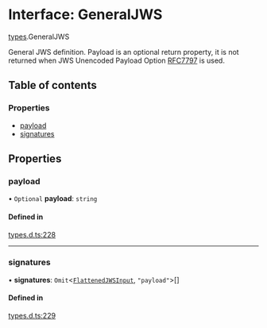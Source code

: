 # Interface: GeneralJWS

[types](../modules/types.md).GeneralJWS

General JWS definition. Payload is an optional return property, it
is not returned when JWS Unencoded Payload Option
[RFC7797](https://tools.ietf.org/html/rfc7797) is used.

## Table of contents

### Properties

- [payload](types.GeneralJWS.md#payload)
- [signatures](types.GeneralJWS.md#signatures)

## Properties

### payload

• `Optional` **payload**: `string`

#### Defined in

[types.d.ts:228](https://github.com/panva/jose/blob/v3.14.1/src/types.d.ts#L228)

___

### signatures

• **signatures**: `Omit`<[`FlattenedJWSInput`](types.FlattenedJWSInput.md), ``"payload"``\>[]

#### Defined in

[types.d.ts:229](https://github.com/panva/jose/blob/v3.14.1/src/types.d.ts#L229)
